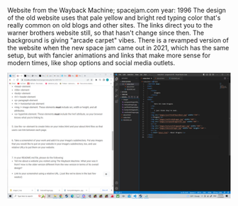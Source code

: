Website from the Wayback Machine;
spacejam.com
year: 1996
The design of the old website uses that pale yellow and bright red typing color that's really common on old blogs and other sites. The links direct you to the warner brothers website still, so that hasn't change since then. The background is giving "arcade carpet" vibes. There is a revamped version of the website when the new space jam came out in 2021, which has the same setup, but with fancier animations and links that make more sense for modern times, like shop options and social media outlets.

![screenshot](./images/Screenshot%20(6).png)
